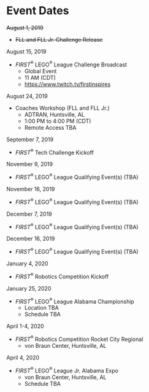 # Event Dates

~~August 1, 2019~~
- ~~FLL and FLL Jr. Challenge Release~~

August 15, 2019
- *FIRST*<sup>&reg;</sup> LEGO<sup>&reg;</sup> League Challenge Broadcast
  - Global Event
  - 11 AM (CDT)
  - https://www.twitch.tv/firstinspires

August 24, 2019
- Coaches Workshop (FLL and FLL Jr.)
  - ADTRAN, Huntsville, AL
  - 1:00 PM to 4:00 PM (CDT)
  - Remote Access TBA
    
September 7, 2019
- *FIRST*<sup>&reg;</sup> Tech Challenge Kickoff

November 9, 2019
- *FIRST*<sup>&reg;</sup> LEGO<sup>&reg;</sup> League Qualifying Event(s) (TBA)

November 16, 2019
- *FIRST*<sup>&reg;</sup> LEGO<sup>&reg;</sup> League Qualifying Event(s) (TBA)

December 7, 2019
- *FIRST*<sup>&reg;</sup> LEGO<sup>&reg;</sup> League Qualifying Event(s) (TBA)

December 16, 2019
- *FIRST*<sup>&reg;</sup> LEGO<sup>&reg;</sup> League Qualifying Event(s) (TBA)

January 4, 2020
- *FIRST*<sup>&reg;</sup> Robotics Competition Kickoff

January 25, 2020
- *FIRST*<sup>&reg;</sup> LEGO<sup>&reg;</sup> League Alabama Championship
  - Location TBA
  - Schedule TBA
    
April 1-4, 2020
- *FIRST*<sup>&reg;</sup> Robotics Competition Rocket City Regional
  - von Braun Center, Huntsville, AL

April 4, 2020
- *FIRST*<sup>&reg;</sup> LEGO<sup>&reg;</sup> League Jr. Alabama Expo
  - von Braun Center, Huntsville, AL
  - Schedule TBA

